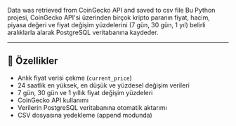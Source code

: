 Data was retrieved from CoinGecko API and saved to csv file 
Bu Python projesi, CoinGecko API'si üzerinden birçok kripto paranın fiyat, hacim, piyasa değeri ve fiyat değişim yüzdelerini (7 gün, 30 gün, 1 yıl) belirli aralıklarla alarak PostgreSQL veritabanına kaydeder.

---

## 🚀 Özellikler

- Anlık fiyat verisi çekme (`current_price`)
- 24 saatlik en yüksek, en düşük ve yüzdesel değişim verileri
- 7 gün, 30 gün ve 1 yıllık fiyat değişim yüzdeleri
- CoinGecko API kullanımı
- Verilerin PostgreSQL veritabanına otomatik aktarımı
- CSV dosyasına yedekleme (append modunda)

